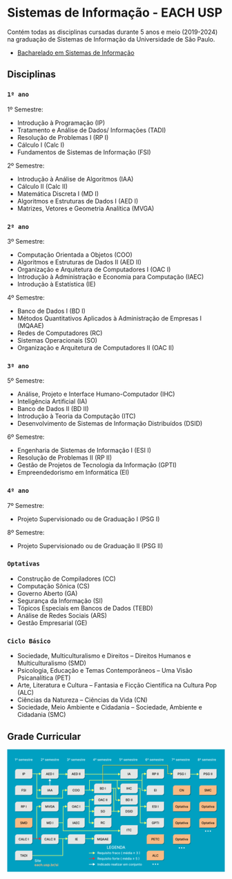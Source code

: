 # Sistemas de Informação - EACH USP

Contém todas as disciplinas cursadas durante 5 anos e meio (2019-2024) na graduação de Sistemas de Informação da Universidade de São Paulo.
  - [Bacharelado em Sistemas de Informação](https://www.each.usp.br/si/assets/html/about.html)

## Disciplinas

### `1º ano`
  
1º Semestre:
  - Introdução à Programação (IP)
  - Tratamento e Análise de Dados/ Informações (TADI)
  - Resolução de Problemas I (RP I)
  - Cálculo I (Calc I)
  - Fundamentos de Sistemas de Informação (FSI)
  
2º Semestre:
  - Introdução à Análise de Algoritmos (IAA)
  - Cálculo II (Calc II)
  - Matemática Discreta I (MD I)
  - Algoritmos e Estruturas de Dados I (AED I)
  - Matrizes, Vetores e Geometria Analítica (MVGA)
  
### `2º ano`

3º Semestre:
  - Computação Orientada a Objetos (COO)
  - Algoritmos e Estruturas de Dados II (AED II)
  - Organização e Arquitetura de Computadores I (OAC I)
  - Introdução à Administração e Economia para Computação (IAEC)
  - Introdução à Estatística (IE)

4º Semestre:
  - Banco de Dados I (BD I)
  - Métodos Quantitativos Aplicados à Administração de Empresas I (MQAAE)
  - Redes de Computadores (RC)
  - Sistemas Operacionais (SO)
  - Organização e Arquitetura de Computadores II (OAC II)

### `3º ano`

5º Semestre:
  - Análise, Projeto e Interface Humano-Computador (IHC)
  - Inteligência Artificial (IA)
  - Banco de Dados II (BD II)
  - Introdução à Teoria da Computação (ITC)
  - Desenvolvimento de Sistemas de Informação Distribuídos (DSID)

6º Semestre:
  - Engenharia de Sistemas de Informação I (ESI I)
  - Resolução de Problemas II (RP II)
  - Gestão de Projetos de Tecnologia da Informação (GPTI)
  - Empreendedorismo em Informática (EI)

### `4º ano`

7º Semestre:
  - Projeto Supervisionado ou de Graduação I (PSG I)

8º Semestre:
  - Projeto Supervisionado ou de Graduação II (PSG II)

### `Optativas`

  - Construção de Compiladores (CC)
  - Computação Sônica (CS)
  - Governo Aberto (GA)
  - Segurança da Informação (SI)
  - Tópicos Especiais em Bancos de Dados (TEBD)
  - Análise de Redes Sociais (ARS)
  - Gestão Empresarial (GE)

### `Ciclo Básico`

  - Sociedade, Multiculturalismo e Direitos – Direitos Humanos e Multiculturalismo (SMD)
  - Psicologia, Educação e Temas Contemporâneos – Uma Visão Psicanalítica (PET)
  - Arte, Literatura e Cultura – Fantasia e Ficção Científica na Cultura Pop (ALC)
  - Ciências da Natureza – Ciências da Vida (CN)
  - Sociedade, Meio Ambiente e Cidadania – Sociedade, Ambiente e Cidadania (SMC)


## Grade Curricular
![Grade SI](grade-si.png)
